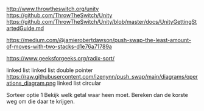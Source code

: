 http://www.throwtheswitch.org/unity
https://github.com/ThrowTheSwitch/Unity
https://github.com/ThrowTheSwitch/Unity/blob/master/docs/UnityGettingStartedGuide.md

https://medium.com/@jamierobertdawson/push-swap-the-least-amount-of-moves-with-two-stacks-d1e76a71789a

https://www.geeksforgeeks.org/radix-sort/

linked list
linked list double pointer
https://raw.githubusercontent.com/izenynn/push_swap/main/diagrams/operations_diagram.png
linked list circular


Sorteer optie 1
Bekijk welk getal waar heen moet.
Bereken dan de korste weg om die daar te krijgen.

